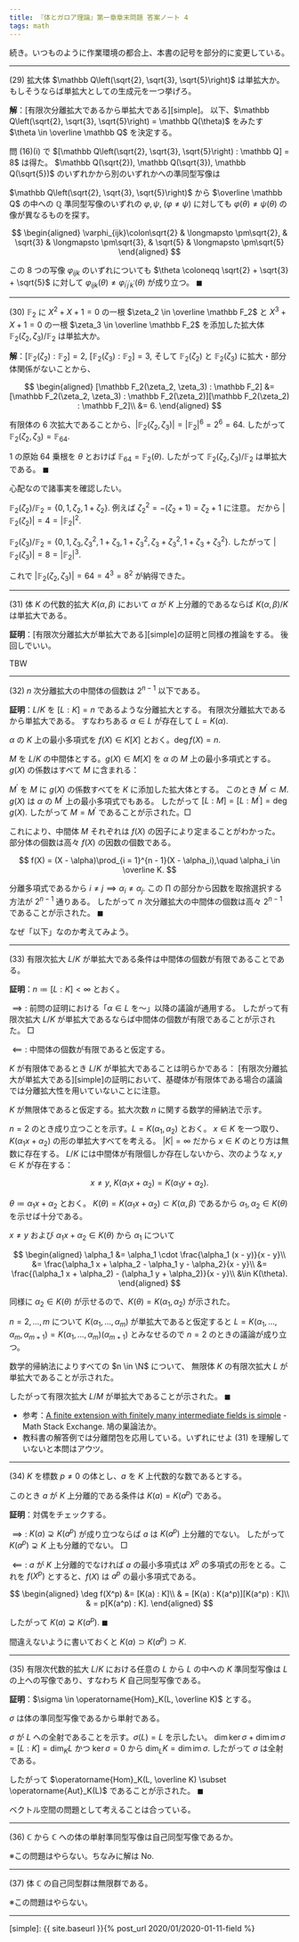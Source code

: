 ```yaml
---
title: 『体とガロア理論』第一章章末問題 答案ノート 4
tags: math
---
```


続き。いつものように作業環境の都合上、本書の記号を部分的に変更している。

----

$(29)$ 拡大体 $\mathbb Q\left(\sqrt{2}, \sqrt{3}, \sqrt{5}\right)$ は単拡大か。
もしそうならば単拡大としての生成元を一つ挙げろ。

**解**：[有限次分離拡大であるから単拡大である][simple]。
以下、$\mathbb Q\left(\sqrt{2}, \sqrt{3}, \sqrt{5}\right) = \mathbb Q(\theta)$ をみたす
$\theta \in \overline \mathbb Q$ を決定する。

問 $(16) \text{(i)}$ で $[\mathbb Q\left(\sqrt{2}, \sqrt{3}, \sqrt{5}\right) : \mathbb Q] = 8$ は得た。
$\mathbb Q(\sqrt{2}), \mathbb Q(\sqrt{3}), \mathbb Q(\sqrt{5})$ のいずれかから別のいずれかへの準同型写像は

$\mathbb Q\left(\sqrt{2}, \sqrt{3}, \sqrt{5}\right)$ から $\overline \mathbb Q$ の中への
$\mathbb Q$ 準同型写像のいずれの $\varphi, \psi,\;(\varphi \ne \psi)$ に対しても
$\varphi(\theta) \ne \psi(\theta)$ の像が異なるものを探す。

$$
\begin{aligned}
    \varphi_{ijk}\colon\sqrt{2} & \longmapsto \pm\sqrt{2}, & \sqrt{3} & \longmapsto \pm\sqrt{3}, & \sqrt{5} & \longmapsto \pm\sqrt{5}
\end{aligned}
$$

この $8$ つの写像 $\varphi_{ijk}$ のいずれについても
$\theta \coloneqq \sqrt{2} + \sqrt{3} + \sqrt{5}$ に対して
$\varphi_{ijk}(\theta)\ne\varphi_{i^{\prime}j^{\prime}k^{\prime}}(\theta)$
が成り立つ。
$\blacksquare$

----

$(30)$ $\mathbb F_2$ に $X^2 + X + 1 = 0$ の一根 $\zeta_2 \in \overline \mathbb F_2$
と $X^3 + X + 1 = 0$ の一根 $\zeta_3 \in \overline \mathbb F_2$ を添加した拡大体
$\mathbb F_2(\zeta_2, \zeta_3)/\mathbb F_2$ は単拡大か。

**解**：$[\mathbb F_2(\zeta_2) : \mathbb F_2] = 2,$
$[\mathbb F_2(\zeta_3) : \mathbb F_2] = 3,$
そして $\mathbb F_2(\zeta_2)$ と $\mathbb F_2(\zeta_3)$ に拡大・部分体関係がないことから、

$$
\begin{aligned}
[\mathbb F_2(\zeta_2, \zeta_3) : \mathbb F_2]
&= [\mathbb F_2(\zeta_2, \zeta_3) : \mathbb F_2(\zeta_2)][\mathbb F_2(\zeta_2) : \mathbb F_2]\\
&= 6.
\end{aligned}
$$

有限体の $6$ 次拡大であることから、$\lvert \mathbb F_2(\zeta_2, \zeta_3) \rvert = \lvert \mathbb F_2 \rvert^6 = 2^6 = 64.$
したがって $\mathbb F_2(\zeta_2, \zeta_3) = \mathbb F_{64}.$

$1$ の原始 $64$ 乗根を $\theta$ とおけば $\mathbb F_{64} = \mathbb F_2(\theta).$
したがって $\mathbb F_2(\zeta_2, \zeta_3)/\mathbb F_2$ は単拡大である。
$\blacksquare$

心配なので諸事実を確認したい。

$\mathbb F_2(\zeta_2)/\mathbb F_2 = \lbrace 0, 1, \zeta_2, 1 + \zeta_2\rbrace.$
例えば $\zeta_2^2 = -(\zeta_2 + 1) = \zeta_2 + 1$ に注意。
だから $\lvert \mathbb F_2(\zeta_2) \rvert = 4 = \lvert \mathbb F_2\rvert^2.$

$\mathbb F_2(\zeta_3)/\mathbb F_2 = \lbrace 0, 1, \zeta_3, \zeta_3^2, 1 + \zeta_3, 1 + \zeta_3^2, \zeta_3 + \zeta_3^2, 1 + \zeta_3 + \zeta_3^2\rbrace.$
したがって $\lvert \mathbb F_2(\zeta_3) \rvert = 8 = \lvert \mathbb F_2\rvert^3.$

これで $\lvert \mathbb F_2(\zeta_2, \zeta_3) \rvert = 64 = 4^3 = 8^2$ が納得できた。

----

$(31)$ 体 $K$ の代数的拡大 $K(\alpha, \beta)$ において
$\alpha$ が $K$ 上分離的であるならば
$K(\alpha, \beta)/K$ は単拡大である。

**証明**：[有限次分離拡大が単拡大である][simple]の証明と同様の推論をする。
後回しでいい。

TBW

----

$(32)$ $n$ 次分離拡大の中間体の個数は $2^{n - 1}$ 以下である。

**証明**：$L/K$ を $[L : K] = n$ であるような分離拡大とする。
有限次分離拡大であるから単拡大である。
すなわちある $\alpha \in L$ が存在して $L = K(\alpha).$

$\alpha$ の $K$ 上の最小多項式を $f(X) \in K[X]$ とおく。$\deg f(X) = n.$

$M$ を $L/K$ の中間体とする。$g(X) \in M[X]$ を $\alpha$ の $M$ 上の最小多項式とする。
$g(X)$ の係数はすべて $M$ に含まれる：

$M^{\prime}$ を $M$ に $g(X)$ の係数すべてを $K$ に添加した拡大体とする。
このとき $M^{\prime} \subset M.$ $g(X)$ は $\alpha$ の $M^{\prime}$ 上の最小多項式でもある。
したがって $[L : M] = [L : M^{\prime}] = \deg g(X).$
したがって $M = M^{\prime}$ であることが示された。$\Box$

これにより、中間体 $M$ それぞれは $f(X)$ の因子により定まることがわかった。
部分体の個数は高々 $f(X)$ の因数の個数である。

$$
f(X) = (X - \alpha)\prod_{i = 1}^{n - 1}(X - \alpha_i),\quad
\alpha_i \in \overline K.
$$

分離多項式であるから $i \ne j \implies \alpha_i \ne \alpha_j.$
この $\prod$ の部分から因数を取捨選択する方法が $2^{n - 1}$ 通りある。
したがって $n$ 次分離拡大の中間体の個数は高々 $2^{n - 1}$ であることが示された。
$\blacksquare$

なぜ「以下」なのか考えてみよう。

----

$(33)$ 有限次拡大 $L/K$ が単拡大である条件は中間体の個数が有限であることである。

**証明**：$n \coloneqq [L : K] \lt \infty$ とおく。

$\implies:$ 前問の証明における「$\alpha \in L$ を～」以降の議論が通用する。
したがって有限次拡大 $L/K$ が単拡大であるならば中間体の個数が有限であることが示された。
$\Box$

$\impliedby:$ 中間体の個数が有限であると仮定する。

$K$ が有限体であるとき $L/K$ が単拡大であることは明らかである：
[有限次分離拡大が単拡大である][simple]の証明において、基礎体が有限体である場合の議論では分離拡大性を用いていないことに注意。

$K$ が無限体であると仮定する。拡大次数 $n$ に関する数学的帰納法で示す。

$n = 2$ のとき成り立つことを示す。$L = K(\alpha_1, \alpha_2)$ とおく。
$x \in K$ を一つ取り、$K(\alpha_1 x + \alpha_2)$ の形の単拡大すべてを考える。
$\lvert K \rvert = \infty$ だから $x \in K$ のとり方は無数に存在する。
$L/K$ には中間体が有限個しか存在しないから、次のような $x, y \in K$ が存在する：

$$
x \ne y,\; K(\alpha_1 x + \alpha_2) = K(\alpha_1 y + \alpha_2).
$$

$\theta \coloneqq \alpha_1 x + \alpha_2$ とおく。
$K(\theta) = K(\alpha_1 x + \alpha_2) \subset K(\alpha, \beta)$ であるから
$\alpha_1, \alpha_2 \in K(\theta)$ を示せば十分である。

$x \ne y$ および $\alpha_1 x + \alpha_2 \in K(\theta)$ から $\alpha_1$ について

$$
\begin{aligned}
\alpha_1 &= \alpha_1 \cdot \frac{\alpha_1 (x - y)}{x - y}\\
&= \frac{\alpha_1 x + \alpha_2 - \alpha_1 y - \alpha_2}{x - y}\\
&= \frac{(\alpha_1 x + \alpha_2) - (\alpha_1 y + \alpha_2)}{x - y}\\
&\in K(\theta).
\end{aligned}
$$

同様に $\alpha_2 \in K(\theta)$ が示せるので、$K(\theta) = K(\alpha_1, \alpha_2)$ が示された。

$n = 2, \dotsc, m$ について $K(\alpha_1, \dotsc, \alpha_m)$ が単拡大であると仮定すると
$L = K(\alpha_1, \dotsc, \alpha_m, \alpha_{m + 1}) = K(\alpha_1, \dotsc, \alpha_m)(\alpha_{m + 1})$
とみなせるので $n = 2$ のときの議論が成り立つ。

数学的帰納法によりすべての $n \in \N$ について、
無限体 $K$ の有限次拡大 $L$ が単拡大であることが示された。

したがって有限次拡大 $L/M$ が単拡大であることが示された。
$\blacksquare$

* 参考：[A finite extension with finitely many intermediate fields is simple](https://math.stackexchange.com/questions/1880496/a-finite-extension-with-finitely-many-intermediate-fields-is-simple) - Math Stack Exchange.
  鳩の巣論法か。
* 教科書の解答例では分離閉包を応用している。いずれにせよ $(31)$ を理解していないと本問はアウツ。

----

$(34)$ $K$ を標数 $p \ne 0$ の体とし、$a$ を $K$ 上代数的な数であるとする。

このとき $a$ が $K$ 上分離的である条件は $K(a) = K(a^p)$ である。

**証明**：対偶をチェックする。

$\implies:$ $K(a) \supsetneq K(a^p)$ が成り立つならば $a$ は $K(a^p)$ 上分離的でない。
したがって $K(a^p) \supsetneq K$ 上も分離的でない。
$\Box$

$\impliedby:$ $a$ が $K$ 上分離的でなければ $a$ の最小多項式は
$X^p$ の多項式の形をとる。これを $f(X^p)$ とすると、$f(X)$ は $a^p$ の最小多項式である。

$$
\begin{aligned}
\deg f(X^p) &= [K(a) : K]\\
& = [K(a) : K(a^p)][K(a^p) : K]\\
& = p[K(a^p) : K].
\end{aligned}
$$

したがって $K(a) \supsetneq K(a^p).$
$\blacksquare$

間違えないように書いておくと $K(a) \supset K(a^p) \supset K.$

----

$(35)$ 有限次代数的拡大 $L/K$ における任意の $L$ から $L$ の中への
$K$ 準同型写像は $L$ の上への写像であり、すなわち $K$ 自己同型写像である。

**証明**：$\sigma \in \operatorname{Hom}_K(L, \overline K)$ とする。

$\sigma$ は体の準同型写像であるから単射である。

$\sigma$ が $L$ への全射であることを示す。$\sigma(L) = L$ を示したい。
$\dim\ker\sigma + \dim\operatorname{im}{\sigma} = [L : K] = \dim_KL$
かつ $\ker\sigma = 0$ から $\dim_LK = \dim\operatorname{im}\sigma.$
したがって $\sigma$ は全射である。

したがって $\operatorname{Hom}_K(L, \overline K) \subset \operatorname{Aut}_K(L)$
であることが示された。
$\blacksquare$

ベクトル空間の問題として考えることは合っている。

----

$(36)$ $\mathbb C$ から $\mathbb C$ への体の単射準同型写像は自己同型写像であるか。

※この問題はやらない。ちなみに解は No.

----

$(37)$ 体 $\mathbb C$ の自己同型群は無限群である。

※この問題はやらない。

----

[simple]: {{ site.baseurl }}{% post_url 2020/01/2020-01-11-field %}
